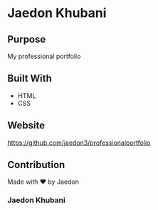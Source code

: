 # Jaedon Khubani

## Purpose
My professional portfolio

## Built With
* HTML
* CSS

## Website
https://github.com/jaedon3/professionalportfolio

## Contribution
Made with ❤️ by Jaedon

### Jaedon Khubani